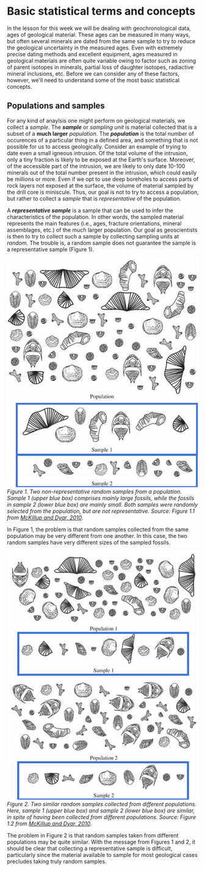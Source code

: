 # Basic statistical terms and concepts
In the lesson for this week we will be dealing with geochronological data, ages of geological material.
These ages can be measured in many ways, but often several minerals are dated from the same sample to try to reduce the geological uncertainty in the measured ages.
Even with extremely precise dating methods and excellent equipment, ages measured in geological materials are often quite variable owing to factor such as zoning of parent isotopes in minerals, partial loss of daughter isotopes, radiactive mineral inclusions, etc.
Before we can consider any of these factors, however, we'll need to understand some of the most basic statistical concepts.

## Populations and samples
For any kind of anaylsis one might perform on geological materials, we collect a *sample*.
The ***sample*** or *sampling unit* is material collected that is a subset of a **much larger** *population*.
The ***population*** is the total number of occurences of a particular thing in a defined area, and something that is not possible for us to access geologically.
Consider an example of trying to date even a small igneous intrusion.
Of the total volume of the intrusion, only a tiny fraction is likely to be exposed at the Earth's surface.
Moreover, of the accessible part of the intrusion, we are likely to only date 10-100 minerals out of the total number present in the intrusion, which could easily be millions or more.
Even if we opt to use deep boreholes to access parts of rock layers not exposed at the surface, the volume of material sampled by the drill core is miniscule.
Thus, our goal is not to try to access a population, but rather to collect a *sample* that is *representative* of the population.

A ***representative sample*** is a sample that can be used to infer the characteristics of the population.
In other words, the sampled material represents the main features (i.e., ages, fracture orientations, mineral assemblages, etc.) of the much larger population.
Our goal as geoscientists is then to try to collect such a sample by collecting sampling units at *random*.
The trouble is, a random sample does not guarantee the sample is a representative sample (Figure 1).

![Random samples of a population](../Images/random-samples.png)<br/>
*Figure 1. Two non-representative random samples from a population.
Sample 1 (upper blue box) comprises mainly large fossils, while the fossils in sample 2 (lower blue box) are mainly small.
Both samples were randomly selected from the population, but are not representative.
Source: Figure 1.1 from [McKillup and Dyar, 2010](http://www.cambridge.org/fi/academic/subjects/earth-and-environmental-science/earth-science-general-interest/geostatistics-explained-introductory-guide-earth-scientists?format=HB&isbn=9780521763226)*.

In Figure 1, the problem is that random samples collected from the same population may be very different from one another.
In this case, the two random samples have very different sizes of the sampled fossils.

![Ramdom samples from different populations](../Images/random-samples-diff-pops.png)<br/>
*Figure 2. Two similar random samples collected from different populations.
Here, sample 1 (upper blue box) and sample 2 (lower blue box) are similar, in spite of having been collected from different populations.
Source: Figure 1.2 from [McKillup and Dyar, 2010](http://www.cambridge.org/fi/academic/subjects/earth-and-environmental-science/earth-science-general-interest/geostatistics-explained-introductory-guide-earth-scientists?format=HB&isbn=9780521763226)*.

The problem in Figure 2 is that random samples taken from different populations may be quite similar.
With the message from Figures 1 and 2, it should be clear that collecting a representative sample is difficult, particularly since the material available to sample for most geological cases precludes taking truly random samples.
